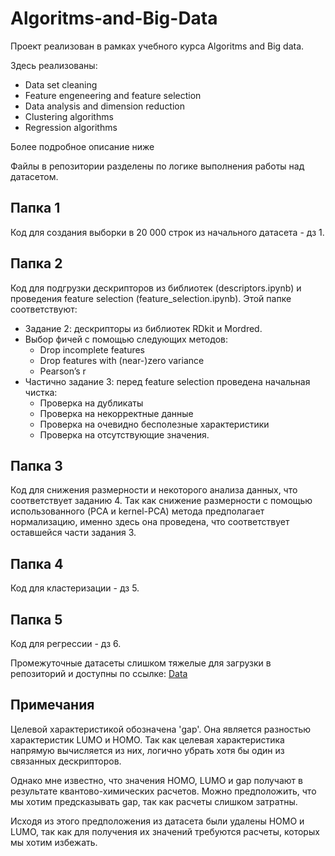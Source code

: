 # Algoritms-and-Big-Data

Проект реализован в рамках учебного курса Algoritms and Big data.

Здесь реализованы:
- Data set cleaning
- Feature engeneering and feature selection
- Data analysis and dimension reduction
- Clustering algorithms
- Regression algorithms

Более подробное описание ниже

Файлы в репозитории разделены по логике выполнения работы над датасетом.

## Папка 1
Код для создания выборки в 20 000 строк из начального датасета - дз 1.

## Папка 2
Код для подгрузки дескрипторов из библиотек (descriptors.ipynb) и проведения feature selection (feature_selection.ipynb). 
Этой папке соответствуют:
- Задание 2: дескрипторы из библиотек RDkit и Mordred.
- Выбор фичей с помощью следующих методов: 
  - Drop incomplete features
  - Drop features with (near-)zero variance
  - Pearson’s r
- Частично задание 3: перед feature selection проведена начальная чистка:
  - Проверка на дубликаты
  - Проверка на некорректные данные
  - Проверка на очевидно бесполезные характеристики
  - Проверка на отсутствующие значения.

## Папка 3
Код для снижения размерности и некоторого анализа данных, что соответствует заданию 4. 
Так как снижение размерности с помощью использованного (PCA и kernel-PCA) метода предполагает нормализацию, именно здесь она проведена, что соответствует оставшейся части задания 3.

## Папка 4
Код для кластеризации - дз 5.

## Папка 5
Код для регрессии - дз 6.

Промежуточные датасеты слишком тяжелые для загрузки в репозиторий и доступны по ссылке:
[Data](https://drive.google.com/drive/folders/1fjpVS04FBtO_KILVdLUMh7wdKe6K2rIK?usp=sharing)

## Примечания
Целевой характеристикой обозначена 'gap'. Она является разностью характеристик LUMO и HOMO. Так как целевая характеристика напрямую вычисляется из них, логично убрать хотя бы один из связанных дескрипторов.

Однако мне известно, что значения HOMO, LUMO и gap получают в результате квантово-химических расчетов. Можно предположить, что мы хотим предсказывать gap, так как расчеты слишком затратны.

Исходя из этого предположения из датасета были удалены HOMO и LUMO, так как для получения их значений требуются расчеты, которых мы хотим избежать.
